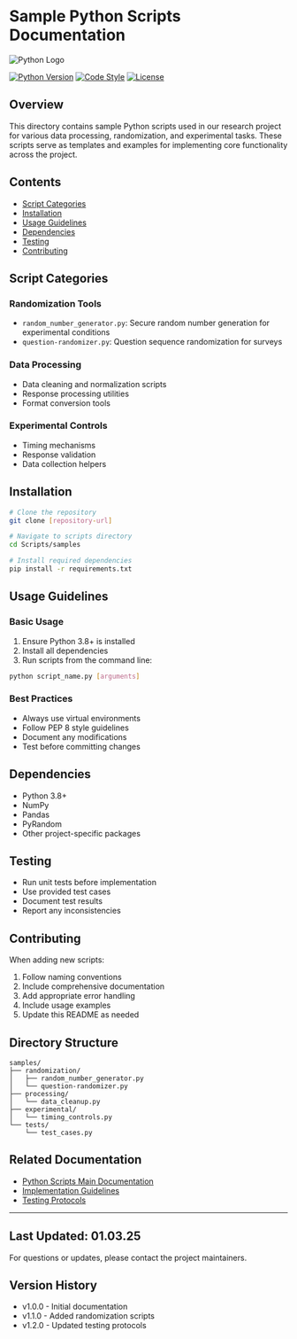 # Sample Python Scripts Documentation

![Python Logo](https://www.python.org/static/community_logos/python-logo.png)

[![Python Version](https://img.shields.io/badge/python-3.8%2B-blue.svg)](https://www.python.org/downloads/)
[![Code Style](https://img.shields.io/badge/code%20style-PEP8-brightgreen.svg)](https://www.python.org/dev/peps/pep-0008/)
[![License](https://img.shields.io/badge/license-MIT-blue.svg)](LICENSE)

## Overview

This directory contains sample Python scripts used in our research project for various data processing, randomization, and experimental tasks. These scripts serve as templates and examples for implementing core functionality across the project.

## Contents

- [Script Categories](#script-categories)
- [Installation](#installation)
- [Usage Guidelines](#usage-guidelines)
- [Dependencies](#dependencies)
- [Testing](#testing)
- [Contributing](#contributing)

## Script Categories

### Randomization Tools

- `random_number_generator.py`: Secure random number generation for experimental conditions
- `question-randomizer.py`: Question sequence randomization for surveys

### Data Processing

- Data cleaning and normalization scripts
- Response processing utilities
- Format conversion tools

### Experimental Controls

- Timing mechanisms
- Response validation
- Data collection helpers

## Installation

```bash
# Clone the repository
git clone [repository-url]

# Navigate to scripts directory
cd Scripts/samples

# Install required dependencies
pip install -r requirements.txt
```

## Usage Guidelines

### Basic Usage

1. Ensure Python 3.8+ is installed
2. Install all dependencies
3. Run scripts from the command line:

```bash
python script_name.py [arguments]
```

### Best Practices

- Always use virtual environments
- Follow PEP 8 style guidelines
- Document any modifications
- Test before committing changes

## Dependencies

- Python 3.8+
- NumPy
- Pandas
- PyRandom
- Other project-specific packages

## Testing

- Run unit tests before implementation
- Use provided test cases
- Document test results
- Report any inconsistencies

## Contributing

When adding new scripts:

1. Follow naming conventions
2. Include comprehensive documentation
3. Add appropriate error handling
4. Include usage examples
5. Update this README as needed

## Directory Structure

```
samples/
├── randomization/
│   ├── random_number_generator.py
│   └── question-randomizer.py
├── processing/
│   └── data_cleanup.py
├── experimental/
│   └── timing_controls.py
└── tests/
    └── test_cases.py
```

## Related Documentation

- [Python Scripts Main Documentation](../Python/README.md)
- [Implementation Guidelines](../Guidelines.md)
- [Testing Protocols](../tests/README.md)

---

## Last Updated: 01.03.25

For questions or updates, please contact the project maintainers.

## Version History

- v1.0.0 - Initial documentation
- v1.1.0 - Added randomization scripts
- v1.2.0 - Updated testing protocols
